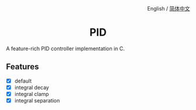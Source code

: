 <p align="right">
  English / <a href="./README.zh-CN.md">简体中文</a>
</p>

<h1 align="center">PID</h1>

A feature-rich PID controller implementation in C.

## Features

- [x] default
- [x] integral decay
- [x] integral clamp
- [x] integral separation
